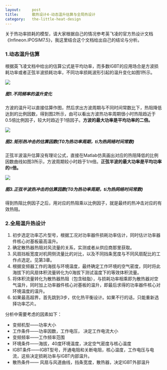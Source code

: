```yaml
---
layout:     post
title:      散热设计4-动态温升估算与全局热设计
category:   the-little-heat-design
---
```


关于热功率损耗的模型，请大家根据自己的情况参考英飞凌的官方热设计文档《Infineon.IPOSIM7.5》，我这里结合这个文档给出自己的结论与分析。

### 1.动态温升估算

根据英飞凌文档中给出的估算公式是平均功率，而多数IGBT的应用场合是方波损耗功率或者正弦半波损耗功率，不同功率损耗波形引起的温升变化如图1所示。

![](/assets/Cover_Heat_S0_E6.png)

##### **图1.不同频率的温升变化**

方波的温升可以直接估算作图，然后求出方波周期与不同时间常数比下，热阻降低达到的比例因数，得到图2所示，由可以看出方波热功率周期很小时热阻趋近于0.5倍比例因子，较大时趋近于1倍因子。**方波的最大功率是平均功率的二倍。**

![](/assets/Cover_Heat_S4_E1.png)

##### **图2.矩形热冲击的估算因数(T0为热功率周期，ti为热网络时间常数)**

正弦半波温升估算没有理论公式，直接在Matlab仿真画出对应的热阻降低的比例因数曲线如图3所示，方波周期较小时趋于1/π倍。**正弦半波的最大功率是平均功率的**π**倍。**

![](/assets/Cover_Heat_S4_E2.png)

##### **图3.正弦半波热冲击的估算因数(T0为热功率周期，ti为热网络时间常数)**

得到热阻比例因子之后，用对应的热阻乘以比例因子，就是最终的热冲击对应的有效热阻。

### **2.全局温升热设计**

1. 初步选定功率芯片型号，根据工况对功率器件损耗功率估计，同时估计功率器件核心对基板最高温升。
2. 确定散热器热阻对风流量的关系，实测或者从供应商那里获取。
3. 风扇挡板宽度对机网侧流量比的对比，以及不同挡条宽度与不同风扇配比的工作点选定。见第3章。
4. 根据变频器工作的海拔与环境温度，最终确定工作环境的空气密度，同时将此海拔下的风扇体积流量转化为0海拔下测试温度下的等效体积流量。
5. 将体积流量转化为散热器热阻（包含硅脂），与损耗功率相乘即为散热器对空气温升，同时加上功率器件核心对基板的温升，即最后求得的功率器件核心对环境温度的温升。
6. 如果最高超界，首先跳到3步，优化热平衡设计。如果不行的话，只能重新选择功率芯片。

分析中需要考虑的因素如下：

* 变频机型——功率大小
* 工作条件——功率因数，工作电压， 决定工作电流大小
* 变频频率——工作频率范围
* 环境条件——海拔，40度环境温度，决定空气密度与核心温度
* IGBT条件——IGBT型号，开通电阻和关断电阻，核心温度，工作电压与电流，这些决定损耗功率与IGBT内部温升。
* 散热条件—— 风扇与风道曲线，挡条宽度，散热器，决定IGBT外部温升



